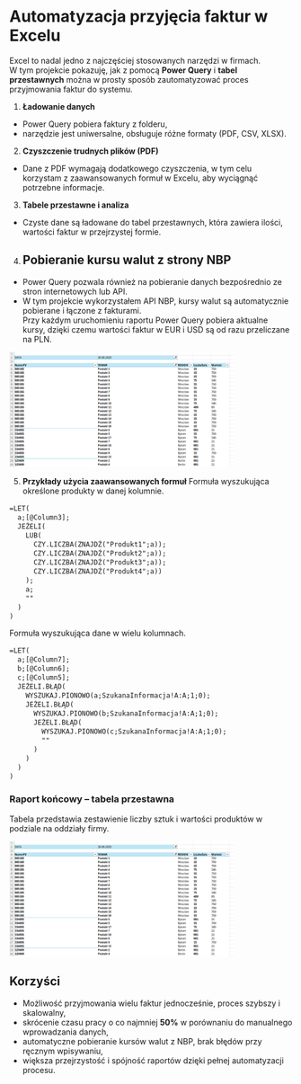 # Automatyzacja przyjęcia faktur w Excelu

Excel to nadal jedno z najczęściej stosowanych narzędzi w firmach.  
W tym projekcie pokazuję, jak z pomocą **Power Query** i **tabel przestawnych** można w prosty sposób zautomatyzować proces przyjmowania faktur do systemu.

1. **Ładowanie danych**  
- Power Query pobiera faktury z folderu,  
- narzędzie jest uniwersalne, obsługuje różne formaty (PDF, CSV, XLSX).

2. **Czyszczenie trudnych plików (PDF)**  
- Dane z PDF wymagają dodatkowego czyszczenia, w tym celu korzystam z zaawansowanych formuł w Excelu, aby wyciągnąć potrzebne informacje.

3. **Tabele przestawne i analiza**  
- Czyste dane są ładowane do tabel przestawnych, która zawiera ilości, wartości faktur w przejrzystej formie.

4. ## Pobieranie kursu walut z strony NBP
- Power Query pozwala również na pobieranie danych bezpośrednio ze stron internetowych lub API.  
- W tym projekcie wykorzystałem API NBP, kursy walut są automatycznie pobierane i łączone z fakturami.  
Przy każdym uruchomieniu raportu Power Query pobiera aktualne kursy, dzięki czemu wartości faktur w EUR i USD są od razu przeliczane na PLN.  
<p float="left">
  <img src="CleanData.png" width="400" />
</p>


5. **Przykłady użycia zaawansowanych formuł**
Formuła wyszukująca określone produkty w danej kolumnie.
```excel
=LET(
  a;[@Column3];
  JEŻELI(
    LUB(
      CZY.LICZBA(ZNAJDŹ("Produkt1";a));
      CZY.LICZBA(ZNAJDŹ("Produkt2";a));
      CZY.LICZBA(ZNAJDŹ("Produkt3";a));
      CZY.LICZBA(ZNAJDŹ("Produkt4";a))
    );
    a;
    ""
  )
)
```

Formuła wyszukująca dane w wielu kolumnach.
```excel
=LET(
  a;[@Column7];
  b;[@Column6];
  c;[@Column5];
  JEŻELI.BŁĄD(
    WYSZUKAJ.PIONOWO(a;SzukanaInformacja!A:A;1;0);
    JEŻELI.BŁĄD(
      WYSZUKAJ.PIONOWO(b;SzukanaInformacja!A:A;1;0);
      JEŻELI.BŁĄD(
        WYSZUKAJ.PIONOWO(c;SzukanaInformacja!A:A;1;0);
        ""
      )
    )
  )
)
```
### Raport końcowy – tabela przestawna
Tabela przedstawia zestawienie liczby sztuk i wartości produktów w podziale na oddziały firmy.  
<p float="left">
  <img src="CleanData.png" width="400" />
</p>

## Korzyści 
- Możliwość przyjmowania wielu faktur jednocześnie, proces szybszy i skalowalny, 
- skrócenie czasu pracy o co najmniej **50%** w porównaniu do manualnego wprowadzania danych, 
- automatyczne pobieranie kursów walut z NBP, brak błędów przy ręcznym wpisywaniu,   
- większa przejrzystość i spójność raportów dzięki pełnej automatyzacji procesu.

